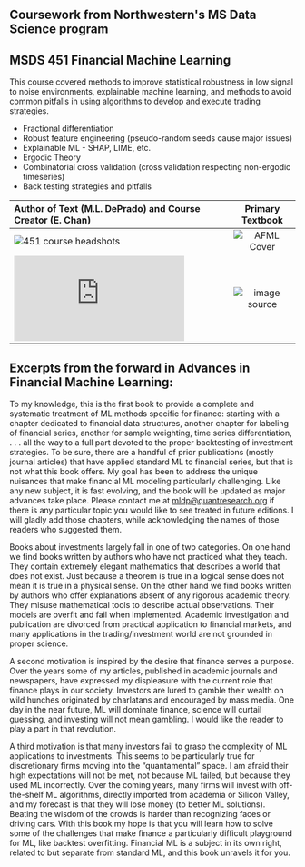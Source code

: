 ## Coursework from Northwestern's MS Data Science program
## MSDS 451 Financial Machine Learning

This course covered methods to improve statistical robustness in low signal to noise environments, explainable machine learning, and methods to avoid common pitfalls in using algorithms to develop and execute trading strategies. 
- Fractional differentiation
- Robust feature engineering (pseudo-random seeds cause major issues)
- Explainable ML - SHAP, LIME, etc. 
- Ergodic Theory
- Combinatorial cross validation (cross validation respecting non-ergodic timeseries)
- Back testing strategies and pitfalls


| Author of Text (M.L. DePrado) and Course Creator (E. Chan) | Primary Textbook |
| :--- | :-----------: |
|![451 course headshots](https://user-images.githubusercontent.com/87036676/217153169-a89936cc-c879-4baf-994a-4a6b6bf25bde.jpg) | ![AFML Cover](https://user-images.githubusercontent.com/87036676/217150942-59ffa1f2-92f3-4f96-8fe2-158b1a522288.jpg) |
|![image source](https://hudsonthames.org/wp-content/uploads/2021/06/arblab_brochure.pdf)|![image source](https://www.wiley.com/en-us/Advances+in+Financial+Machine+Learning-p-9781119482086)|


## Excerpts from the forward in Advances in Financial Machine Learning:
To my knowledge, this is the first book to provide a complete and systematic treatment of ML methods specific for finance: starting with a chapter dedicated to financial data structures, another chapter for labeling of financial series, another for sample weighting, time series differentiation, . . . all the way to a full part devoted to the proper backtesting of investment strategies. To be sure, there are a handful of prior publications (mostly journal articles) that have applied standard ML to financial series, but that is not what this book offers. My goal has been to address the unique nuisances that make financial ML modeling particularly challenging. Like any new subject, it is fast evolving, and the book will be updated as major advances take place. Please contact me at mldp@quantresearch.org if there is any particular topic you would like to see treated in future editions. I will gladly add those chapters, while acknowledging the names of those readers who suggested them.

Books about investments largely fall in one of two categories. On one hand we find books written by authors who have not practiced what they teach. They contain extremely elegant mathematics that describes a world that does not exist. Just because a theorem is true in a logical sense does not mean it is true in a physical sense. On the other hand we find books written by authors who offer explanations absent of any rigorous academic theory. They misuse mathematical tools to describe actual observations. Their models are overfit and fail when implemented. Academic investigation and publication are divorced from practical application to financial markets, and many applications in the trading/investment world are not grounded in proper science.

A second motivation is inspired by the desire that finance serves a purpose. Over the years some of my articles, published in academic journals and newspapers, have expressed my displeasure with the current role that finance plays in our society. Investors are lured to gamble their wealth on wild hunches originated by charlatans and encouraged by mass media. One day in the near future, ML will dominate finance, science will curtail guessing, and investing will not mean gambling. I would like the reader to play a part in that revolution.

A third motivation is that many investors fail to grasp the complexity of ML applications to investments. This seems to be particularly true for discretionary firms moving into the “quantamental” space. I am afraid their high expectations will not be met, not because ML failed, but because they used ML incorrectly. Over the coming years, many firms will invest with off-the-shelf ML algorithms, directly imported from academia or Silicon Valley, and my forecast is that they will lose money (to better ML solutions). Beating the wisdom of the crowds is harder than recognizing faces or driving cars. With this book my hope is that you will learn how to solve some of the challenges that make finance a particularly difficult playground for ML, like backtest overfitting. Financial ML is a subject in its own right, related to but separate from standard ML, and this book unravels it for you.
